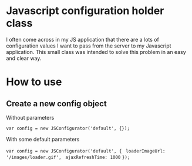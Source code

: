 # Javascript configuration holder class
I often come across in my JS application that there are a lots of configuration values I want to pass from the server to my Javascript application. This small class was intended to solve this problem in an easy and clear way.

# How to use
## Create a new config object
Without parameters

`var config = new JSConfigurator('default', {});`

With some default parameters

`var config = new JSConfigurator('default', {`
` loaderImageUrl:  '/images/loader.gif',`
` ajaxRefreshTime: 1000`
`});`

